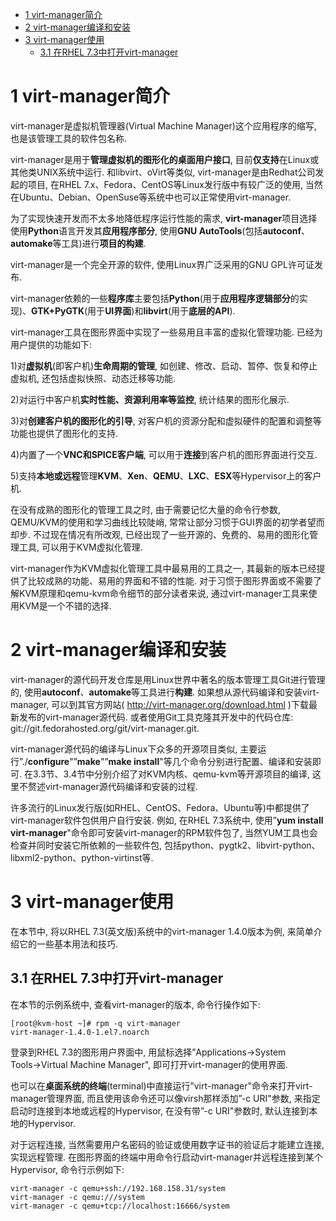 
<!-- @import "[TOC]" {cmd="toc" depthFrom=1 depthTo=6 orderedList=false} -->

<!-- code_chunk_output -->

- [1 virt-manager简介](#1-virt-manager简介)
- [2 virt\-manager编译和安装](#2-virt-manager编译和安装)
- [3 virt-manager使用](#3-virt-manager使用)
  - [3.1 在RHEL 7.3中打开virt\-manager](#31-在rhel-73中打开virt-manager)

<!-- /code_chunk_output -->

# 1 virt-manager简介

virt\-manager是虚拟机管理器(Virtual Machine Manager)这个应用程序的缩写, 也是该管理工具的软件包名称. 

virt\-manager是用于**管理虚拟机的图形化的桌面用户接口**, 目前**仅支持**在Linux或其他类UNIX系统中运行. 和libvirt、oVirt等类似, virt\-manager是由Redhat公司发起的项目, 在RHEL 7.x、Fedora、CentOS等Linux发行版中有较广泛的使用, 当然在Ubuntu、Debian、OpenSuse等系统中也可以正常使用virt\-manager. 

为了实现快速开发而不太多地降低程序运行性能的需求, **virt\-manager**项目选择使用**Python**语言开发其**应用程序部分**, 使用**GNU AutoTools**(包括**autoconf**、**automake**等工具)进行**项目的构建**. 

virt\-manager是一个完全开源的软件, 使用Linux界广泛采用的GNU GPL许可证发布. 

virt\-manager依赖的一些**程序库**主要包括**Python**(用于**应用程序逻辑部分**的实现)、**GTK\+PyGTK**(用于**UI界面**)和**libvirt**(用于**底层的API**). 

virt\-manager工具在图形界面中实现了一些易用且丰富的虚拟化管理功能. 已经为用户提供的功能如下: 

1)对**虚拟机**(即客户机)**生命周期的管理**, 如创建、修改、启动、暂停、恢复和停止虚拟机, 还包括虚拟快照、动态迁移等功能. 

2)对运行中客户机**实时性能、资源利用率等监控**, 统计结果的图形化展示. 

3)对**创建客户机的图形化的引导**, 对客户机的资源分配和虚拟硬件的配置和调整等功能也提供了图形化的支持. 

4)内置了一个**VNC和SPICE客户端**, 可以用于**连接**到客户机的图形界面进行交互. 

5)支持**本地或远程**管理**KVM**、**Xen**、**QEMU**、**LXC**、**ESX**等Hypervisor上的客户机. 

在没有成熟的图形化的管理工具之时, 由于需要记忆大量的命令行参数, QEMU/KVM的使用和学习曲线比较陡峭, 常常让部分习惯于GUI界面的初学者望而却步. 不过现在情况有所改观, 已经出现了一些开源的、免费的、易用的图形化管理工具, 可以用于KVM虚拟化管理. 

virt\-manager作为KVM虚拟化管理工具中最易用的工具之一, 其最新的版本已经提供了比较成熟的功能、易用的界面和不错的性能. 对于习惯于图形界面或不需要了解KVM原理和qemu\-kvm命令细节的部分读者来说, 通过virt\-manager工具来使用KVM是一个不错的选择. 

# 2 virt\-manager编译和安装

virt-manager的源代码开发仓库是用Linux世界中著名的版本管理工具Git进行管理的, 使用**autoconf**、**automake**等工具进行**构建**. 如果想从源代码编译和安装virt-manager, 可以到其官方网站( http://virt-manager.org/download.html )下载最新发布的virt-manager源代码. 或者使用Git工具克隆其开发中的代码仓库: git://git.fedorahosted.org/git/virt-manager.git. 

virt\-manager源代码的编译与Linux下众多的开源项目类似, 主要运行”./**configure**"”**make**"”**make install**"等几个命令分别进行配置、编译和安装即可. 在3.3节、3.4节中分别介绍了对KVM内核、qemu\-kvm等开源项目的编译, 这里不赘述virt\-manager源代码编译和安装的过程. 

许多流行的Linux发行版(如RHEL、CentOS、Fedora、Ubuntu等)中都提供了virt\-manager软件包供用户自行安装. 例如, 在RHEL 7.3系统中, 使用”**yum install virt\-manager**"命令即可安装virt\-manager的RPM软件包了, 当然YUM工具也会检查并同时安装它所依赖的一些软件包, 包括python、pygtk2、libvirt\-python、libxml2\-python、python\-virtinst等. 

# 3 virt-manager使用

在本节中, 将以RHEL 7.3(英文版)系统中的virt-manager 1.4.0版本为例, 来简单介绍它的一些基本用法和技巧. 

## 3.1 在RHEL 7.3中打开virt\-manager

在本节的示例系统中, 查看virt\-manager的版本, 命令行操作如下: 

```
[root@kvm-host ~]# rpm -q virt-manager
virt-manager-1.4.0-1.el7.noarch
```

登录到RHEL 7.3的图形用户界面中, 用鼠标选择”Applications→System Tools→Virtual Machine Manager", 即可打开virt\-manager的使用界面. 

也可以在**桌面系统的终端**(terminal)中直接运行”virt\-manager"命令来打开virt\-manager管理界面, 而且使用该命令还可以像virsh那样添加”\-c URI"参数, 来指定启动时连接到本地或远程的Hypervisor, 在没有带”\-c URI"参数时, 默认连接到本地的Hypervisor. 

对于远程连接, 当然需要用户名密码的验证或使用数字证书的验证后才能建立连接, 实现远程管理. 在图形界面的终端中用命令行启动virt\-manager并远程连接到某个Hypervisor, 命令行示例如下: 

```
virt-manager -c qemu+ssh://192.168.158.31/system
virt-manager -c qemu:///system
virt-manager -c qemu+tcp://localhost:16666/system
```


